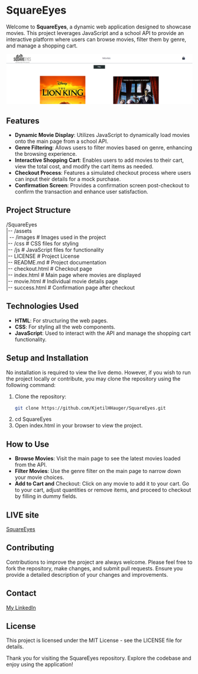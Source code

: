 # SquareEyes

Welcome to **SquareEyes**, a dynamic web application designed to showcase movies. This project leverages JavaScript and a school API to provide an interactive platform where users can browse movies, filter them by genre, and manage a shopping cart.

![Project Image](assets/images/readme.png)

## Features

- **Dynamic Movie Display**: Utilizes JavaScript to dynamically load movies onto the main page from a school API.
- **Genre Filtering**: Allows users to filter movies based on genre, enhancing the browsing experience.
- **Interactive Shopping Cart**: Enables users to add movies to their cart, view the total cost, and modify the cart items as needed.
- **Checkout Process**: Features a simulated checkout process where users can input their details for a mock purchase.
- **Confirmation Screen**: Provides a confirmation screen post-checkout to confirm the transaction and enhance user satisfaction.

## Project Structure

/SquareEyes<br>
|-- /assets<br>
|  -- /images # Images used in the project<br>
|-- /css # CSS files for styling<br>
|-- /js # JavaScript files for functionality<br>
|-- LICENSE # Project License<br>
|-- README.md # Project documentation<br>
|-- checkout.html # Checkout page<br>
|-- index.html # Main page where movies are displayed<br>
|-- movie.html # Individual movie details page<br>
|-- success.html # Confirmation page after checkout<br>


## Technologies Used

- **HTML**: For structuring the web pages.
- **CSS**: For styling all the web components.
- **JavaScript**: Used to interact with the API and manage the shopping cart functionality.

## Setup and Installation

No installation is required to view the live demo. However, if you wish to run the project locally or contribute, you may clone the repository using the following command:

1. Clone the repository:
   ```bash
   git clone https://github.com/KjetilHHauger/SquareEyes.git
2. cd SquareEyes
3. Open index.html in your browser to view the project.

## How to Use
- **Browse Movies**: Visit the main page to see the latest movies loaded from the API.
- **Filter Movies**: Use the genre filter on the main page to narrow down your movie choices.
- **Add to Cart and** Checkout: Click on any movie to add it to your cart. Go to your cart, adjust quantities or remove items, and proceed to checkout by filling in dummy fields.

## LIVE site

[SquareEyes](https://kjetilhhauger.github.io/squareyes-js/)

## Contributing
Contributions to improve the project are always welcome. Please feel free to fork the repository, make changes, and submit pull requests. Ensure you provide a detailed description of your changes and improvements.

## Contact
[My LinkedIn](https://www.linkedin.com/in/kjetil-harneshaug-hauger-00851084/)

## License
This project is licensed under the MIT License - see the LICENSE file for details.

Thank you for visiting the SquareEyes repository. Explore the codebase and enjoy using the application!

